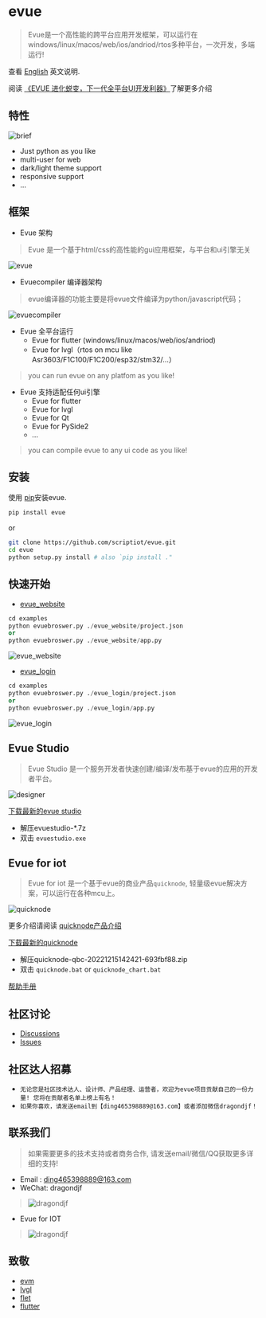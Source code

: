 # evue

> Evue是一个高性能的跨平台应用开发框架，可以运行在windows/linux/macos/web/ios/andriod/rtos多种平台，一次开发，多端运行!

 查看 [English](https://github.com/scriptiot/evue/blob/master/README.md) 英文说明.

 阅读 [《EVUE 进化蜕变，下一代全平台UI开发利器》](https://www.yuque.com/dragondjf/ltn95z/krmcxd?singleDoc)了解更多介绍

## 特性

![brief](doc/images/brief.png)

+ Just python as you like 
+ multi-user for web
+ dark/light theme support
+ responsive support
+ ...

## 框架

+ Evue 架构

> Evue 是一个基于html/css的高性能的gui应用框架，与平台和ui引擎无关

![evue](doc/images/evue.png)


+ Evuecompiler 编译器架构

> evue编译器的功能主要是将evue文件编译为python/javascript代码；

![evuecompiler](doc/images/evuecompiler.png)

+ Evue 全平台运行
    + Evue for flutter (windows/linux/macos/web/ios/andriod)
    + Evue for lvgl（rtos on mcu like Asr3603/F1C100/F1C200/esp32/stm32/...）
> you can run evue on any platfom as you like!

+ Evue 支持适配任何ui引擎
    + Evue for flutter
    + Evue for lvgl
    + Evue for Qt
    + Evue for PySide2
    + ...
> you can compile evue to any ui code as you like!

## 安装
使用 [pip](https://github.com/scriptiot/evue)安装evue.

```bash
pip install evue
```

or
```bash
git clone https://github.com/scriptiot/evue.git
cd evue
python setup.py install # also `pip install ."
```

## 快速开始

+ [evue_website](https://github.com/scriptiot/evue/tree/master/examples/evue_website)

```python
cd examples
python evuebroswer.py ./evue_website/project.json
or
python evuebroswer.py ./evue_website/app.py
```

![evue_website](doc/images/evue_website.gif)

+ [evue_login](https://github.com/scriptiot/evue/tree/master/examples/evue_login)

```python
cd examples
python evuebroswer.py ./evue_login/project.json
or
python evuebroswer.py ./evue_login/app.py
```
![evue_login](doc/images/evue_login.gif)

## Evue Studio

> Evue Studio 是一个服务开发者快速创建/编译/发布基于evue的应用的开发者平台。

![designer](doc/images/designer.png)

[下载最新的evue studio](https://gitee.com/scriptiot/evue/releases/download/0.1.6/evuestudio-20221215162924-2c17005.7z)

+ 解压evuestudio-*.7z
+ 双击 `evuestudio.exe`

## Evue for iot
> Evue for iot 是一个基于evue的商业产品`quicknode`, 轻量级evue解决方案，可以运行在各种mcu上。

![quicknode](doc/images/quicknode.gif)

更多介绍请阅读 [quicknode产品介绍](doc/EVUE%E4%BA%A7%E5%93%81%E4%BB%8B%E7%BB%8DPDF%E7%89%88.pdf)

[下载最新的quicknode](https://gitee.com/scriptiot/evue/releases/download/0.1.6/quicknode-qbc-20221215142421-693fbf88.zip)

+ 解压quicknode-qbc-20221215142421-693fbf88.zip
+ 双击 `quicknode.bat` or `quicknode_chart.bat` 

[帮助手册](https://www.yuque.com/bytecode/eu1sci/ymto6i)

## 社区讨论

+ [Discussions](https://github.com/scriptiot/evue/discussions)
+ [Issues](https://github.com/scriptiot/evue/issues)


## 社区达人招募

+ `无论您是社区技术达人、设计师、产品经理、运营者，欢迎为evue项目贡献自己的一份力量! 您将在贡献者名单上榜上有名！`
+ `如果你喜欢，请发送email到【ding465398889@163.com】或者添加微信dragondjf！`

## 联系我们

> 如果需要更多的技术支持或者商务合作, 请发送email/微信/QQ获取更多详细的支持!

+ Email : ding465398889@163.com
+ WeChat: dragondjf
>![dragondjf](doc/images/dragondjf.jpg)
+ Evue for IOT
>![dragondjf](doc/images/QQ.jpg)


## 致敬

+ [evm](https://github.com/scriptiot/evm)
+ [lvgl](https://github.com/lvgl/lvgl)
+ [flet](https://github.com/flet-dev/flet)
+ [flutter](https://github.com/flutter/flutter)
